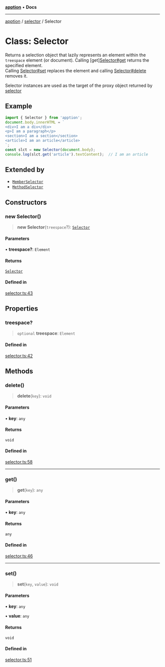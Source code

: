 [**apption**](../../README.md) • **Docs**

***

[apption](../../modules.md) / [selector](../README.md) / Selector

# Class: Selector

Returns a selection object that lazily represents an element within the `treespace` element (or document).
Calling [get][Selector#get](Selector.md#get) returns the specified element.  
Calling [Selector#set](Selector.md#set) replaces the element and calling [Selector#delete](Selector.md#delete)
removes it. 

Selector instances are used as the target of the proxy object returned by [selector](../functions/selector.md)

## Example

```ts
import { Selector } from 'apption';
document.body.innerHTML = `
<div>I am a div</div>
<p>I am a paragraph</p>
<section>I am a section</section>
<article>I am an article</article>
`;
const slct = new Selector(document.body);
console.log(slct.get('article').textContent);  // I am an article
```

## Extended by

- [`MemberSelector`](MemberSelector.md)
- [`MethodSelector`](MethodSelector.md)

## Constructors

### new Selector()

> **new Selector**(`treespace`?): [`Selector`](Selector.md)

#### Parameters

• **treespace?**: `Element`

#### Returns

[`Selector`](Selector.md)

#### Defined in

[selector.ts:43](https://github.com/mksunny1/apption/blob/3d0322baa807496b8ecfb44bd80265a9049ec621/src/selector.ts#L43)

## Properties

### treespace?

> `optional` **treespace**: `Element`

#### Defined in

[selector.ts:42](https://github.com/mksunny1/apption/blob/3d0322baa807496b8ecfb44bd80265a9049ec621/src/selector.ts#L42)

## Methods

### delete()

> **delete**(`key`): `void`

#### Parameters

• **key**: `any`

#### Returns

`void`

#### Defined in

[selector.ts:58](https://github.com/mksunny1/apption/blob/3d0322baa807496b8ecfb44bd80265a9049ec621/src/selector.ts#L58)

***

### get()

> **get**(`key`): `any`

#### Parameters

• **key**: `any`

#### Returns

`any`

#### Defined in

[selector.ts:46](https://github.com/mksunny1/apption/blob/3d0322baa807496b8ecfb44bd80265a9049ec621/src/selector.ts#L46)

***

### set()

> **set**(`key`, `value`): `void`

#### Parameters

• **key**: `any`

• **value**: `any`

#### Returns

`void`

#### Defined in

[selector.ts:51](https://github.com/mksunny1/apption/blob/3d0322baa807496b8ecfb44bd80265a9049ec621/src/selector.ts#L51)
